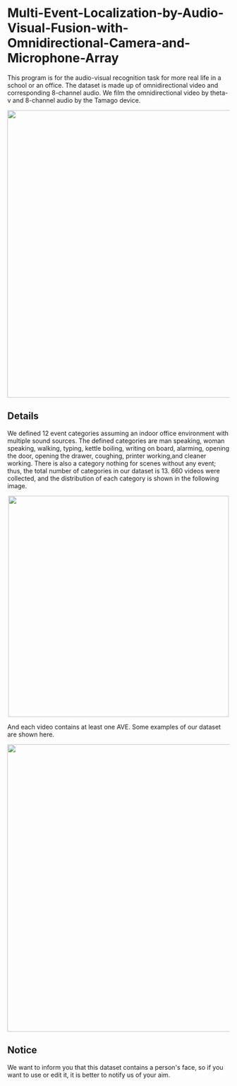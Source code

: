 # Multi-Event-Localization-by-Audio-Visual-Fusion-with-Omnidirectional-Camera-and-Microphone-Array

This program is for the audio-visual recognition task for more real life in a school or an office. The dataset is made up of omnidirectional video and corresponding 8-channel audio. We film the omnidirectional video by theta-v and 8-channel audio by the Tamago device.
<div align=center><img width="650" src="https://github.com/zwr17/Multi-Event-Localization-by-Audio-Visual-Fusion-with-Omnidirectional-Camera-and-Microphone-Array/blob/main/device_dataset.png"/></div>

## Details
We defined 12 event categories assuming an indoor office environment with multiple sound sources. The defined categories are
man speaking, woman speaking, walking, typing, kettle boiling, writing on board, alarming, opening the door, opening the drawer, coughing, printer working,and cleaner working. There is also a category nothing for scenes without any event; thus, the total number of categories in our dataset is 13. 660 videos were collected, and the distribution of each category is shown in the following image. 
<div align=center><img width="500" src="https://github.com/zwr17/Multi-Event-Localization-by-Audio-Visual-Fusion-with-Omnidirectional-Camera-and-Microphone-Array/blob/main/category_distri.png"/></div>

And each video contains at least one AVE. Some examples of our dataset are shown here.
<div align=center><img width="650" src="https://github.com/zwr17/Multi-Event-Localization-by-Audio-Visual-Fusion-with-Omnidirectional-Camera-and-Microphone-Array/blob/main/example.png"/></div>

## Notice
We want to inform you that this dataset contains a person's face, so if you want to use or edit it, it is better to notify us of your aim.

